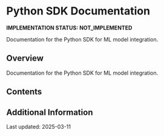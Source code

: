 # Python SDK Documentation

**IMPLEMENTATION STATUS: NOT_IMPLEMENTED**

Documentation for the Python SDK for ML model integration.

## Overview

Documentation for the Python SDK for ML model integration.

## Contents

<!-- This is a placeholder template. Fill with actual content based on implementation status -->

## Additional Information

Last updated: 2025-03-11
